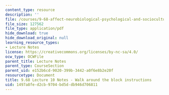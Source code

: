 ```yaml
---
content_type: resource
description: ''
file: /courses/9-68-affect-neurobiological-psychological-and-sociocultural-counterparts-of-feelings-spring-2013/1497a8fed2cb9704bd5ddb946d706811_MIT9_68S13_Wk_Ad_Blck_L10.pdf
file_size: 127562
file_type: application/pdf
hide_download: true
hide_download_original: null
learning_resource_types:
- Lecture Notes
license: https://creativecommons.org/licenses/by-nc-sa/4.0/
ocw_type: OCWFile
parent_title: Lecture Notes
parent_type: CourseSection
parent_uid: e152b6cd-9020-399b-3442-a0f6e8b2e20f
resourcetype: Document
title: 9.68 Lecture 10 Notes - Walk around the block instructions
uid: 1497a8fe-d2cb-9704-bd5d-db946d706811
---
```


